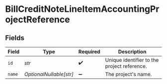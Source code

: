 # BillCreditNoteLineItemAccountingProjectReference


## Fields

| Field                                       | Type                                        | Required                                    | Description                                 |
| ------------------------------------------- | ------------------------------------------- | ------------------------------------------- | ------------------------------------------- |
| `id`                                        | *str*                                       | :heavy_check_mark:                          | Unique identifier to the project reference. |
| `name`                                      | *OptionalNullable[str]*                     | :heavy_minus_sign:                          | The project's name.                         |